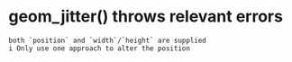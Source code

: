 # geom_jitter() throws relevant errors

    both `position` and `width`/`height` are supplied
    i Only use one approach to alter the position

